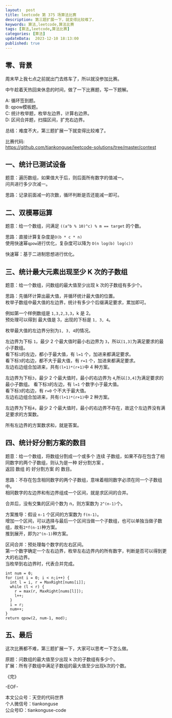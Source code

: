 ```yaml
---   
layout:  post  
title: leetcode 第 375 场算法比赛  
description: 第三题扩展一下，就变得比较难了。       
keywords: 算法,leetcode,算法比赛  
tags: [算法,leetcode,算法比赛]  
categories: [算法]  
updateData:  2023-12-10 18:13:00  
published: true  
---  
```



## 零、背景  


周末早上我七点之前就出门去练车了，所以就没参加比赛。  


中午趁着天热回来休息的时间，做了一下比赛题，写一下题解。  


A: 循环签到题。  
B: qpow模板题。  
C: 统计枚举题，枚举左边界，计算右边界。  
D: 区间合并题，扫描区间，扩充右边界。  


总结：难度不大，第三题扩展一下就变得比较难了。  


比赛代码:  
https://github.com/tiankonguse/leetcode-solutions/tree/master/contest  


## 一、统计已测试设备  


题意：遍历数组，如果值大于后，则后面所有数字的值减一。  
问共进行多少次减一。  


思路：记录前面减一的次数，循环判断是否还能减一即可。  


## 二、双模幂运算  


题意：给一个数组，问满足 `((a^b % 10)^c) % m == target` 的个数。  


思路：直接计算复杂度是`O(b * c * n)`  
使用快速幂`qpow`进行优化，复杂度可以降为 `O(n log(b) log(c))`  


快速幂：基于二进制思想进行优化。  


## 三、统计最大元素出现至少 K 次的子数组  


题意：给一个数组，问数组的最大值至少出现 k 次的子数组有多少个。  


思路：先循环计算出最大值，并循环统计最大值的位置。  
枚举子数组中最大值的左边界，统计有多少个后缀满足要求，累加即可。  


例如第一个样例数组是 `1,3,2,3,3`，k 是 2。  
预处理可以得到 最大值是 3，出现的下标是 `1, 3, 4`。  


枚举最大值的左边界分别为`1, 3, 4`的情况。  


左边界为下标 `1`，最少 2 个最大值时最小右边界为 `3`，所以`[1,3]`为满足要求的最小子数组。  
看下标`1`的左边，都小于最大值，有 `l=1` 个，加进来都满足要求。  
看下标`3`的右边，都不大于最大值，有 `r=1` 个，加进来都满足要求。  
左边右边组合加进来，共有`(l+1)*(r+1)`中 4 种方案。  


左边界为下标`3`，最少 2 个最大值时，最小的右边界为 `4`,所以`[3,4]`为满足要求的最小子数组。 
看下标`3`的左边，有 `l=1` 个数字小于最大值。  
看下标`3`的右边，有 `r=0` 个不大于最大值。  
左边右边组合加进来，共有`(l+1)*(r+1)`中 2 种方案。  


左边界为下标`4`，最少 2 个最大值时，最小的右边界不存在，故这个左边界没有满足要求的方案数。  


所有左边界的方案数求和，就是答案。  


## 四、统计好分割方案的数目  


题意：给一个数组，将数组分割成一个或多个 连续 子数组，如果不存在包含了相同数字的两个子数组，则认为是一种 好分割方案 。  
返回 数组 的 好分割方案 的 数目。  


思路：不存在包含相同数字的两个子数组，意味着相同数字必须在同一个子数组中。  
相同数字的左边界和有边界组成一个区间，就是求区间的合并。  


合并后，没有交集的区间个数为 n，则方案数为 `2^(n-1)`个。  


方案推导：假设 `n-1` 个区间的方案数为 `f(n-1)`。  
增加一个区间，可以选择与最后一个区间当做一个子数组，也可以单独当做子数组，故有`2*f(n-1)`种方案。  
推到展开，即为`2^(n-1)`种方案。  


区间合并：预处理每个数字的左右区间。  
第一个数字确定一个左右边界，枚举左右边界内的所有数字，判断是否可以得到更大的右边界。  
当枚举到右边界时，代表合并完成。  


```
int num = 0;
for (int i = 0; i < n;i++) {
  int l = i, r = MaxRight[nums[i]];
  while (l < r) {
    r = max(r, MaxRight[nums[l]]);
    l++;
  }
  i = r;
  num++;
}
return qpow(2, num-1, mod);
```


## 五、最后  


这次比赛都不难，第三题扩展一下，大家可以思考一下怎么做。  


原题：问数组的最大值至少出现 k 次的子数组有多少个。  
扩展：所有子数组中满足子数组的最大值至少出现k次的个数。  




《完》  


-EOF-  



本文公众号：天空的代码世界  
个人微信号：tiankonguse  
公众号ID：tiankonguse-code  
  

